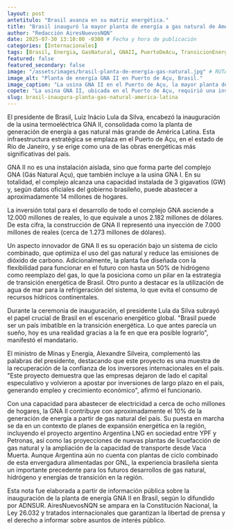 ```yaml
---
layout: post
antetitulo: "Brasil avanza en su matriz energética."
title: "Brasil inauguró la mayor planta de energía a gas natural de América Latina."
author: "Redacción AiresNuevosNQN"
date: 2025-07-30 13:10:00 -0300 # Fecha y hora de publicación
categories: [Internacionales]
tags: [Brasil, Energia, GasNatural, GNAII, PuertoDeAcu, TransicionEnergetica, LulaDaSilva, Inversion, AmericaLatina, VacaMuerta, YPF, Petronas, GNL]
featured: false
featured_secondary: false
image: "/assets/images/brasil-planta-de-energía-gas-natural.jpg" # RUTA DE LA IMAGEN (SUGERENCIA: 400px de ancho por 225px de alto - proporción 16:9 para grillas de sección) [cite: 2025-06-07]
image_alt: "Planta de energía GNA II en Puerto de Açu, Brasil."
image_caption: "La usina GNA II en el Puerto de Açu, la mayor planta de gas natural de América Latina."
copete: "La usina GNA II, ubicada en el Puerto de Açu, requirió una inversión de más de 1.200 millones de dólares y tiene capacidad para abastecer a ocho millones de hogares. Forma parte de un complejo que, en conjunto, genera el 10% de la electricidad nacional a partir de gas natural, marcando un hito en la transición energética de la región."
slug: brasil-inaugura-planta-gas-natural-america-latina
---
```


El presidente de Brasil, Luiz Inácio Lula da Silva, encabezó la inauguración de la usina termoeléctrica GNA II, consolidada como la planta de generación de energía a gas natural más grande de América Latina. Esta infraestructura estratégica se emplaza en el Puerto de Açu, en el estado de Río de Janeiro, y se erige como una de las obras energéticas más significativas del país.

GNA II no es una instalación aislada, sino que forma parte del complejo GNA (Gás Natural Açu), que también incluye a la usina GNA I. En su totalidad, el complejo alcanza una capacidad instalada de 3 gigavatios (GW) y, según datos oficiales del gobierno brasileño, puede abastecer a aproximadamente 14 millones de hogares.

La inversión total para el desarrollo de todo el complejo GNA asciende a 12.000 millones de reales, lo que equivale a unos 2.182 millones de dólares. De esta cifra, la construcción de GNA II representó una inyección de 7.000 millones de reales (cerca de 1.273 millones de dólares).

Un aspecto innovador de GNA II es su operación bajo un sistema de ciclo combinado, que optimiza el uso del gas natural y reduce las emisiones de dióxido de carbono. Adicionalmente, la planta fue diseñada con la flexibilidad para funcionar en el futuro con hasta un 50% de hidrógeno como reemplazo del gas, lo que la posiciona como un pilar en la estrategia de transición energética de Brasil. Otro punto a destacar es la utilización de agua de mar para la refrigeración del sistema, lo que evita el consumo de recursos hídricos continentales.

Durante la ceremonia de inauguración, el presidente Lula da Silva subrayó el papel crucial de Brasil en el escenario energético global. "Brasil puede ser un país imbatible en la transición energética. Lo que antes parecía un sueño, hoy es una realidad gracias a la fe en que era posible lograrlo", manifestó el mandatario.

El ministro de Minas y Energía, Alexandre Silveira, complementó las palabras del presidente, destacando que este proyecto es una muestra de la recuperación de la confianza de los inversores internacionales en el país. "Este proyecto demuestra que las empresas dejaron de lado el capital especulativo y volvieron a apostar por inversiones de largo plazo en el país, generando empleo y crecimiento económico", afirmó el funcionario.

Con una capacidad para abastecer de electricidad a cerca de ocho millones de hogares, la GNA II contribuye con aproximadamente el 10% de la generación de energía a partir de gas natural del país. Su puesta en marcha se da en un contexto de planes de expansión energética en la región, incluyendo el proyecto argentino Argentina LNG en sociedad entre YPF y Petronas, así como las proyecciones de nuevas plantas de licuefacción de gas natural y la ampliación de la capacidad de transporte desde Vaca Muerta. Aunque Argentina aún no cuenta con plantas de ciclo combinado de esta envergadura alimentadas por GNL, la experiencia brasileña sienta un importante precedente para los futuros desarrollos de gas natural, hidrógeno y energías de transición en la región.

Esta nota fue elaborada a partir de información pública sobre la inauguración de la planta de energía GNA II en Brasil, según lo difundido por ADNSUR. AiresNuevosNQN se ampara en la Constitución Nacional, la Ley 26.032 y tratados internacionales que garantizan la libertad de prensa y el derecho a informar sobre asuntos de interés público.